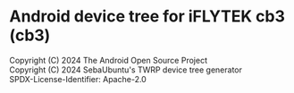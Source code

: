 # Android device tree for iFLYTEK cb3 (cb3)
Copyright (C) 2024 The Android Open Source Project  
Copyright (C) 2024 SebaUbuntu's TWRP device tree generator  
SPDX-License-Identifier: Apache-2.0
